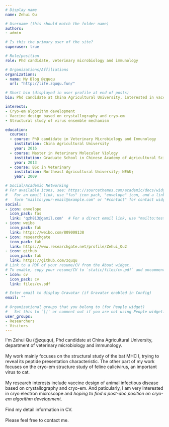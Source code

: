 ```yaml
---
# Display name
name: Zehui Qu 

# Username (this should match the folder name)
authors:
- admin

# Is this the primary user of the site?
superuser: true

# Role/position
role: Phd candidate, veterinary microbiology and immunology 

# Organizations/Affiliations
organizations:
- name: My Blog @zququ
  url: "http://life.zququ.fun/"

# Short bio (displayed in user profile at end of posts)
bio: Phd candidate at China Agricultural University, interested in vaccine design through crystallography and cryo-em. Looking for postdoc position on cryo-em algorithm development 

interests:
- Cryo-em algorithm development 
- Vaccine design based on crystallography and cryo-em
- Structural study of virus ensemble mechanism

education:
  courses:
  - course: PhD candidate in Veterinary Microbiology and Immunology 
    institution: China Agricultural University 
    year: 2016
  - course: Master in Veterinary Molecular Viology 
    institution: Graduate School in Chinese Academy of Agricultural Sciences
    year: 2013
  - course: BSc in Veterinary 
    institution: Northeast Agricultural University; NEAU; 
    year: 2009

# Social/Academic Networking
# For available icons, see: https://sourcethemes.com/academic/docs/widgets/#icons
#   For an email link, use "fas" icon pack, "envelope" icon, and a link in the
#   form "mailto:your-email@example.com" or "#contact" for contact widget.
social:
- icon: envelope
  icon_pack: fas
  link: 'qzh813@gamil.com'  # For a direct email link, use "mailto:test@example.org".
- icon: weibo 
  icon_pack: fab
  link: https://weibo.com/809008138
- icon: researchgate 
  icon_pack: fab 
  link: https://www.researchgate.net/profile/Zehui_Qu2
- icon: github
  icon_pack: fab
  link: https://github.com/zququ
# Link to a PDF of your resume/CV from the About widget.
# To enable, copy your resume/CV to `static/files/cv.pdf` and uncomment the lines below.  
- icon: cv
  icon_pack: cv
  link: files/cv.pdf

# Enter email to display Gravatar (if Gravatar enabled in Config)
email: ""
  
# Organizational groups that you belong to (for People widget)
#   Set this to `[]` or comment out if you are not using People widget.  
user_groups:
- Researchers
- Visitors
---
```


I'm Zehui Qu (@zququ), Phd candidate at China Agricultural University, department of veterinary microbiology and immunology. <br><br>
My work mainly focuses on the structural study of the bat MHC I, trying to reveal its peptide presentation characteristic. 
The other part of my work focuses on the cryo-em structure study of feline calicivirus, an important virus to cat. <br><br>
My research interests include vaccine design of animal infectious disease based on crystallography and cryo-em. And paticularly, I am very interested in cryo electron microscope and *hoping to find a post-doc position on cryo-em algorithm development.*<br><br>
Find my detail information in CV. <br><br>
Please feel free to contact me. 

